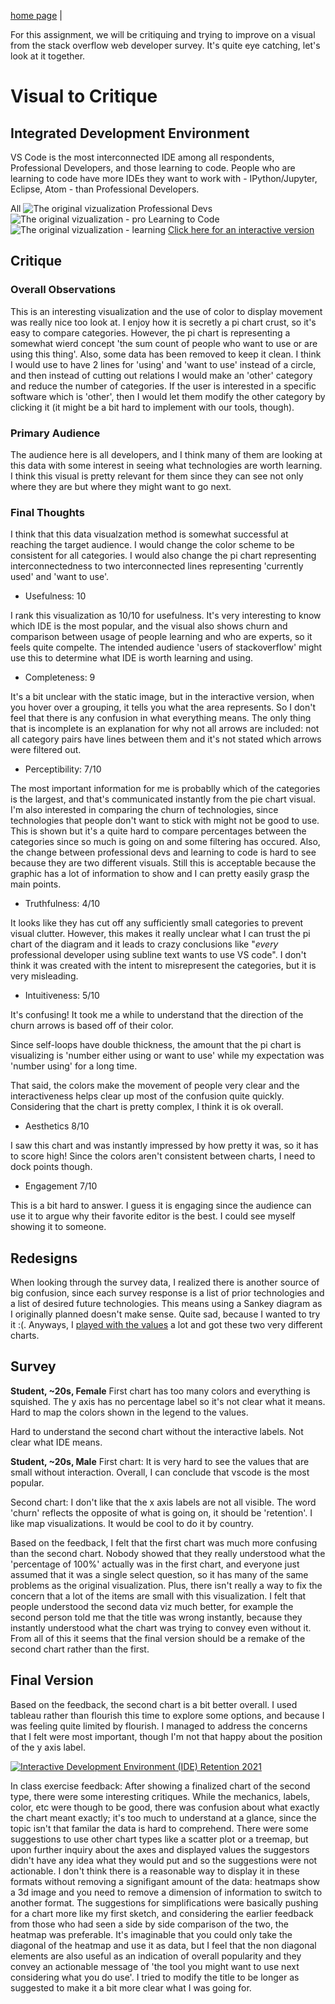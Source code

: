 [home page](https://alex7li.github.io/DataStories/) |

For this assignment, we will be critiquing and trying to improve on a visual from the stack overflow web developer survey. It's quite eye catching, let's look at it together.

# Visual to Critique

## Integrated Development Environment

VS Code is the most interconnected IDE among all respondents, Professional Developers, and those learning to code. People who are learning to code have more IDEs they want to work with - IPython/Jupyter, Eclipse, Atom - than Professional Developers.

All
![The original vizualization](./orig_viz.png)
Professional Devs
![The original vizualization - pro](./pro-devs.png)
Learning to Code
![The original vizualization - learning](./learning.png)
[Click here for an interactive version](https://survey.stackoverflow.co/2022/#section-worked-with-vs-want-to-work-with-integrated-development-environment)

## Critique

### Overall Observations

This is an interesting visualization and the use of color to display movement was really nice too look at. I enjoy how it is secretly a pi chart crust, so it's easy to compare categories. However, the pi chart is representing a somewhat wierd concept 'the sum count of people who want to use or are using this thing'. Also, some data has been removed to keep it clean. I think I would use to have 2 lines for 'using' and 'want to use' instead of a circle, and then instead of cutting out relations I would make an 'other' category and reduce the number of categories. If the user is interested in a specific software which is 'other', then I would let them modify the other category by clicking it (it might be a bit hard to implement with our tools, though).

### Primary Audience

The audience here is all developers, and I think many of them are looking at this data with some interest in seeing what technologies are worth learning. I think this visual is pretty relevant for them since they can see not only where they are but where they might want to go next.

### Final Thoughts

I think that this data visualzation method is somewhat successful at reaching the target audience. I would change the color scheme to be consistent for all categories. I would also change the pi chart representing interconnectedness to two interconnected lines representing 'currently used' and 'want to use'.

- Usefulness: 10

I rank this visualization as 10/10 for usefulness.
It's very interesting to know which IDE is the most popular, and the visual also shows churn and comparison between usage of people learning and who are experts, so it feels quite compelte. The intended audience 'users of stackoverflow' might use this to determine what IDE is worth learning and using.

- Completeness: 9

It's a bit unclear with the static image, but in the interactive version, when you hover over a grouping, it tells you what the area represents. So I don't feel that there
is any confusion in what everything means. The only thing
that is incomplete is an explanation for why not all arrows
are included: not all category pairs have lines between them
and it's not stated which arrows were filtered out.

- Perceptibility: 7/10

The most important information for me is probablly which of the categories is the largest, and that's communicated instantly from the pie chart visual. I'm also interested in comparing the churn of technologies, since technologies that people don't want to stick with might not be good to use. This is shown but it's a quite hard to compare percentages between the categories since so much is going on and some filtering has occured.
Also, the change between professional devs and learning to code is hard to see because they are two different visuals.
Still this is acceptable because the graphic has a lot of information to show and I can pretty easily grasp the main points.

- Truthfulness: 4/10

It looks like they has cut off any sufficiently small categories to prevent visual clutter. However, this makes
it really unclear what I can trust the pi chart of the diagram and it leads to crazy conclusions like "<i>every</i>
professional developer using subline text wants to use VS code". I don't think it was created with the intent to misrepresent the categories, but it is very misleading.

- Intuitiveness: 5/10

It's confusing! It took me a while to understand that the direction of the churn arrows is based off of their color.

Since self-loops have double thickness, the amount that the pi chart is visualizing is 'number either using or want to use' while my expectation was 'number using' for a long time.

That said, the colors make the movement of people very clear
and the interactiveness helps clear up most of the confusion quite quickly. Considering that the chart is pretty complex, I think it is ok overall.

- Aesthetics 8/10

I saw this chart and was instantly impressed by how pretty it was, so it has to score high! Since the colors aren't consistent between charts, I need to dock points though.

- Engagement 7/10

This is a bit hard to answer. I guess it is engaging since the audience can use it to argue why their favorite editor is the best. I could see myself showing it to someone.

## Redesigns

When looking through the survey data, I realized there is another source of big confusion, since each survey response is a list of prior technologies and a list of desired future technologies. This means using a Sankey diagram as I originally planned doesn't make sense. Quite sad, because I wanted to try it :(. Anyways, I [played with the values](https://github.com/Alex7Li/DataStories/blob/main/stack_overflow/format_data.py) a lot and got these two very different charts.

<div class="flourish-embed flourish-chart" data-src="visualisation/12609225"><script src="https://public.flourish.studio/resources/embed.js"></script></div>

<div class="flourish-embed flourish-heatmap" data-src="visualisation/12609969"><script src="https://public.flourish.studio/resources/embed.js"></script></div>

## Survey

**Student, ~20s, Female**
First chart has too many colors and everything is squished. The y axis has no percentage label so it's not clear what it means. Hard to map the colors shown in the legend to the values.

Hard to understand the second chart without the interactive labels. Not clear what IDE means.

**Student, ~20s, Male**
First chart: It is very hard to see the values that are small without interaction. Overall, I can conclude that vscode is the most popular.

Second chart: I don't like that the x axis labels are not all visible. The word 'churn' reflects the opposite of what is going on, it should be 'retention'. I like map visualizations. It would be cool to do it by country.

Based on the feedback, I felt that the first chart was much more confusing than the second chart. Nobody showed that they really understood what the 'percentage of 100%' actually was in the first chart, and everyone just assumed that it was a single select question, so it has many of the same problems
as the original visualization. Plus, there isn't really a way to fix the concern that a lot of the items are small with this visualization. I felt that people understood the second data viz much better, for example the second person told me that the title was wrong instantly, because they instantly understood what the chart was trying to convey even without it. From all of this it seems that the final version should be a remake of the second chart rather than the first.

## Final Version

Based on the feedback, the second chart is a bit better overall. I used tableau rather than flourish this time to explore some options, and because I was feeling quite limited by flourish. I managed to address the concerns that I felt were most important, though I'm not that happy about the position of the y axis label.

<div class='tableauPlaceholder' id='viz1675705001290' style='position: relative'><noscript><a href='#'><img alt='Interactive Development Environment (IDE) Retention 2021 ' src='https:&#47;&#47;public.tableau.com&#47;static&#47;images&#47;ID&#47;IDERetention&#47;IDERetentionHeatmap&#47;1_rss.png' style='border: none' /></a></noscript><object class='tableauViz'  style='display:none;'><param name='host_url' value='https%3A%2F%2Fpublic.tableau.com%2F' /> <param name='embed_code_version' value='3' /> <param name='site_root' value='' /><param name='name' value='IDERetention&#47;IDERetentionHeatmap' /><param name='tabs' value='no' /><param name='toolbar' value='yes' /><param name='static_image' value='https:&#47;&#47;public.tableau.com&#47;static&#47;images&#47;ID&#47;IDERetention&#47;IDERetentionHeatmap&#47;1.png' /> <param name='animate_transition' value='yes' /><param name='display_static_image' value='yes' /><param name='display_spinner' value='yes' /><param name='display_overlay' value='yes' /><param name='display_count' value='yes' /><param name='language' value='en-US' /></object></div>
<script type='text/javascript'>
var divElement = document.getElementById('viz1675705001290');
var vizElement = divElement.getElementsByTagName('object')[0];
vizElement.style.width='100%';vizElement.style.height=(divElement.offsetWidth*0.75)+'px';
var scriptElement = document.createElement('script');
scriptElement.src = 'https://public.tableau.com/javascripts/api/viz_v1.js';
vizElement.parentNode.insertBefore(scriptElement, vizElement);
</script>

In class exercise feedback: After showing a finalized chart of the second type, there were some interesting critiques. While the mechanics, labels, color, etc were though to be good, there was confusion about what exactly the chart meant exactly; it's too much to understand at a glance, since the topic isn't that familar the data is hard to comprehend. There were some suggestions to use other chart types like a scatter plot or a treemap, but upon further inquiry about the axes and displayed values the suggestors didn't have any idea what they would put and so the suggestions were not actionable. I don't think there is a reasonable way to display it in these formats without removing a signifigant amount of the data: heatmaps show a 3d image and you need to remove a dimension of information to switch to another format. The suggestions for simplifications were basically pushing for a chart more like my first sketch, and considering the earlier feedback from those who had seen a side by side comparison of the two, the heatmap was preferable. It's imaginable that you could only take the diagonal of the heatmap and use it as data, but I feel that the non diagonal elements are also useful as an indication of overall popularity and they convey an actionable message of 'the tool you might want to use next considering what you do use'. I tried to modify the title to be longer as suggested to make it a bit more clear what I was going for.
